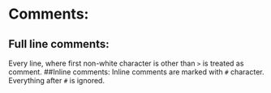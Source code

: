 # Comments:
## Full line comments:
Every line, where first non-white character is other than `>` is treated as comment.
##Inline comments:
Inline comments are marked with `#` character. Everything after `#` is ignored.